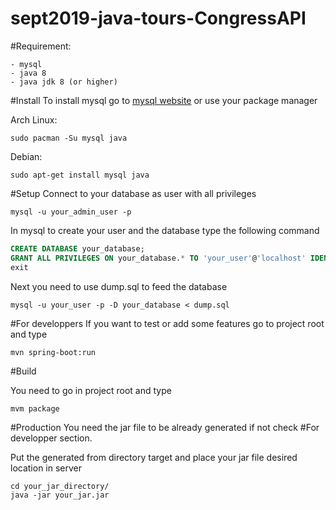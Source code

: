 # sept2019-java-tours-CongressAPI

#Requirement:
    
    - mysql
    - java 8
    - java jdk 8 (or higher)
    
#Install
To install mysql go to [mysql website](https://dev.mysql.com/downloads/installer/) or 
use your package manager

Arch Linux:

```shell script
sudo pacman -Su mysql java
```

Debian:

```shell script
sudo apt-get install mysql java
```

#Setup
Connect to your database as user with all privileges

```shell script
mysql -u your_admin_user -p
```

In mysql to create your user and the database type the following command

```sql
CREATE DATABASE your_database;
GRANT ALL PRIVILEGES ON your_database.* TO 'your_user'@'localhost' IDENTIFIED BY 'your_password';
exit
```

Next you need to use dump.sql to feed the database
```shell script
mysql -u your_user -p -D your_database < dump.sql
```
#For developpers
If you want to test or add some features go to project root and type
```shell script
mvn spring-boot:run
```
#Build

You need to go in project root and type
```shell script
mvm package
```
#Production
You need the jar file to be already generated if not check #For developper section.

Put the generated from directory target and place your jar file desired location in server
```shell script
cd your_jar_directory/
java -jar your_jar.jar
```